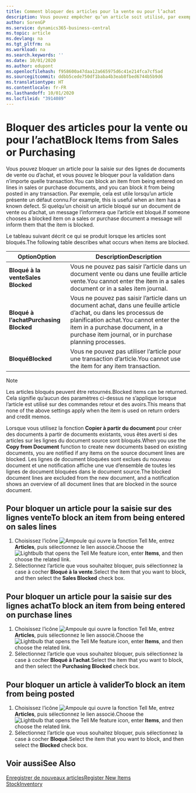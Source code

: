 ```yaml
---
title: Comment bloquer des articles pour la vente ou pour l’achat
description: Vous pouvez empêcher qu’un article soit utilisé, par exemple, dans des documents de vente ou d’achat.
author: SorenGP
ms.service: dynamics365-business-central
ms.topic: article
ms.devlang: na
ms.tgt_pltfrm: na
ms.workload: na
ms.search.keywords: ''
ms.date: 10/01/2020
ms.author: edupont
ms.openlocfilehash: f958600a47daa12a665975d6c41e214fca7cf5ad
ms.sourcegitcommit: ddbb5cede750df1baba4b3eab8fbed6744b5b9d6
ms.translationtype: HT
ms.contentlocale: fr-FR
ms.lasthandoff: 10/01/2020
ms.locfileid: "3914089"
---
```

# <a name="block-items-from-sales-or-purchasing"></a><span data-ttu-id="b7a82-103">Bloquer des articles pour la vente ou pour l’achat</span><span class="sxs-lookup"><span data-stu-id="b7a82-103">Block Items from Sales or Purchasing</span></span>
<span data-ttu-id="b7a82-104">Vous pouvez bloquer un article pour la saisie sur des lignes de documents de vente ou d’achat, et vous pouvez le bloquer pour la validation dans n’importe quelle transaction.</span><span class="sxs-lookup"><span data-stu-id="b7a82-104">You can block an item from being entered on lines in sales or purchase documents, and you can block it from being posted in any transaction.</span></span> <span data-ttu-id="b7a82-105">Par exemple, cela est utile lorsqu’un article présente un défaut connu.</span><span class="sxs-lookup"><span data-stu-id="b7a82-105">For example, this is useful when an item has a known defect.</span></span> <span data-ttu-id="b7a82-106">Si quelqu’un choisit un article bloqué sur un document de vente ou d’achat, un message l’informera que l’article est bloqué.</span><span class="sxs-lookup"><span data-stu-id="b7a82-106">If someone chooses a blocked item on a sales or purchase document a message will inform them that the item is blocked.</span></span>

<span data-ttu-id="b7a82-107">Le tableau suivant décrit ce qui se produit lorsque les articles sont bloqués.</span><span class="sxs-lookup"><span data-stu-id="b7a82-107">The following table describes what occurs when items are blocked.</span></span>  

|<span data-ttu-id="b7a82-108">Option</span><span class="sxs-lookup"><span data-stu-id="b7a82-108">Option</span></span>|<span data-ttu-id="b7a82-109">Description</span><span class="sxs-lookup"><span data-stu-id="b7a82-109">Description</span></span>|  
|--------------------|------------|  
|<span data-ttu-id="b7a82-110">**Bloqué à la vente**</span><span class="sxs-lookup"><span data-stu-id="b7a82-110">**Sales Blocked**</span></span>|<span data-ttu-id="b7a82-111">Vous ne pouvez pas saisir l’article dans un document vente ou dans une feuille article vente.</span><span class="sxs-lookup"><span data-stu-id="b7a82-111">You cannot enter the item in a sales document or in a sales item journal.</span></span>|  
|<span data-ttu-id="b7a82-112">**Bloqué à l’achat**</span><span class="sxs-lookup"><span data-stu-id="b7a82-112">**Purchasing Blocked**</span></span>|<span data-ttu-id="b7a82-113">Vous ne pouvez pas saisir l’article dans un document achat, dans une feuille article d’achat, ou dans les processus de planification achat.</span><span class="sxs-lookup"><span data-stu-id="b7a82-113">You cannot enter the item in a purchase document, in a purchase item journal, or in purchase planning processes.</span></span>|  
|<span data-ttu-id="b7a82-114">**Bloqué**</span><span class="sxs-lookup"><span data-stu-id="b7a82-114">**Blocked**</span></span>|<span data-ttu-id="b7a82-115">Vous ne pouvez pas utiliser l’article pour une transaction d’article.</span><span class="sxs-lookup"><span data-stu-id="b7a82-115">You cannot use the item for any item transaction.</span></span>|  

> [!NOTE]
> <span data-ttu-id="b7a82-116">Les articles bloqués peuvent être retournés.</span><span class="sxs-lookup"><span data-stu-id="b7a82-116">Blocked items can be returned.</span></span> <span data-ttu-id="b7a82-117">Cela signifie qu’aucun des paramètres ci-dessus ne s’applique lorsque l’article est utilisé sur des commandes retour et des avoirs.</span><span class="sxs-lookup"><span data-stu-id="b7a82-117">This means that none of the above settings apply when the item is used on return orders and credit memos.</span></span>

<span data-ttu-id="b7a82-118">Lorsque vous utilisez la fonction **Copier à partir du document** pour créer des documents à partir de documents existants, vous êtes averti si des articles sur les lignes du document source sont bloqués.</span><span class="sxs-lookup"><span data-stu-id="b7a82-118">When you use the **Copy from Document** function to create new documents based on existing documents, you are notified if any items on the source document lines are blocked.</span></span> <span data-ttu-id="b7a82-119">Les lignes de document bloquées sont exclues du nouveau document et une notification affiche une vue d’ensemble de toutes les lignes de document bloquées dans le document source.</span><span class="sxs-lookup"><span data-stu-id="b7a82-119">The blocked document lines are excluded from the new document, and a notification shows an overview of all document lines that are blocked in the source document.</span></span>

## <a name="to-block-an-item-from-being-entered-on-sales-lines"></a><span data-ttu-id="b7a82-120">Pour bloquer un article pour la saisie sur des lignes vente</span><span class="sxs-lookup"><span data-stu-id="b7a82-120">To block an item from being entered on sales lines</span></span>  
1.  <span data-ttu-id="b7a82-121">Choisissez l’icône ![Ampoule qui ouvre la fonction Tell Me](media/ui-search/search_small.png "Dites-moi ce que vous voulez faire"), entrez **Articles**, puis sélectionnez le lien associé.</span><span class="sxs-lookup"><span data-stu-id="b7a82-121">Choose the ![Lightbulb that opens the Tell Me feature](media/ui-search/search_small.png "Tell me what you want to do") icon, enter **Items**, and then choose the related link.</span></span>  
2.  <span data-ttu-id="b7a82-122">Sélectionnez l’article que vous souhaitez bloquer, puis sélectionnez la case à cocher **Bloqué à la vente**.</span><span class="sxs-lookup"><span data-stu-id="b7a82-122">Select the item that you want to block, and then select the **Sales Blocked** check box.</span></span>  

## <a name="to-block-an-item-from-being-entered-on-purchase-lines"></a><span data-ttu-id="b7a82-123">Pour bloquer un article pour la saisie sur des lignes achat</span><span class="sxs-lookup"><span data-stu-id="b7a82-123">To block an item from being entered on purchase lines</span></span>  
1.  <span data-ttu-id="b7a82-124">Choisissez l’icône ![Ampoule qui ouvre la fonction Tell Me](media/ui-search/search_small.png "Dites-moi ce que vous voulez faire"), entrez **Articles**, puis sélectionnez le lien associé.</span><span class="sxs-lookup"><span data-stu-id="b7a82-124">Choose the ![Lightbulb that opens the Tell Me feature](media/ui-search/search_small.png "Tell me what you want to do") icon, enter **Items**, and then choose the related link.</span></span>  
2.  <span data-ttu-id="b7a82-125">Sélectionnez l’article que vous souhaitez bloquer, puis sélectionnez la case à cocher **Bloqué à l’achat**.</span><span class="sxs-lookup"><span data-stu-id="b7a82-125">Select the item that you want to block, and then select the **Purchasing Blocked** check box.</span></span>  

## <a name="to-block-an-item-from-being-posted"></a><span data-ttu-id="b7a82-126">Pour bloquer un article à valider</span><span class="sxs-lookup"><span data-stu-id="b7a82-126">To block an item from being posted</span></span>
1. <span data-ttu-id="b7a82-127">Choisissez l’icône ![Ampoule qui ouvre la fonction Tell Me](media/ui-search/search_small.png "Dites-moi ce que vous voulez faire"), entrez **Articles**, puis sélectionnez le lien associé.</span><span class="sxs-lookup"><span data-stu-id="b7a82-127">Choose the ![Lightbulb that opens the Tell Me feature](media/ui-search/search_small.png "Tell me what you want to do") icon, enter **Items**, and then choose the related link.</span></span>
2. <span data-ttu-id="b7a82-128">Sélectionnez l’article que vous souhaitez bloquer, puis sélectionnez la case à cocher **Bloqué**.</span><span class="sxs-lookup"><span data-stu-id="b7a82-128">Select the item that you want to block, and then select the **Blocked** check box.</span></span>

## <a name="see-also"></a><span data-ttu-id="b7a82-129">Voir aussi</span><span class="sxs-lookup"><span data-stu-id="b7a82-129">See Also</span></span>  
[<span data-ttu-id="b7a82-130">Enregistrer de nouveaux articles</span><span class="sxs-lookup"><span data-stu-id="b7a82-130">Register New Items</span></span>](inventory-how-register-new-items.md)  
[<span data-ttu-id="b7a82-131">Stock</span><span class="sxs-lookup"><span data-stu-id="b7a82-131">Inventory</span></span>](inventory-manage-inventory.md)  
